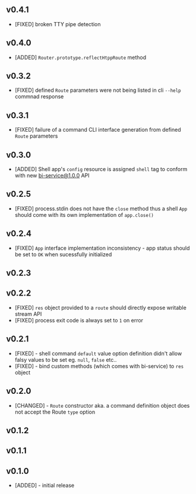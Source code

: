 
## v0.4.1

* [FIXED] broken TTY pipe detection

## v0.4.0

* [ADDED] `Router.prototype.reflectHtppRoute` method

## v0.3.2

* [FIXED] defined `Route` parameters were not being listed in cli `--help` commnad response

## v0.3.1

* [FIXED] failure of a command CLI interface generation from defined `Route` parameters

## v0.3.0

* [ADDED] Shell app's `config` resource is assigned `shell` tag to conform with new bi-service@1.0.0 API

## v0.2.5

* [FIXED] process.stdin does not have the `close` method thus a shell `App` should come with its own implementation of `app.close()`

## v0.2.4

* [FIXED] `App` interface implementation inconsistency - app status should be set to `OK` when sucessfully initialized

## v0.2.3

## v0.2.2

* [FIXED] `res` object provided to a `route` should directly expose writable stream API
* [FIXED] process exit code is always set to `1` on error

## v0.2.1

* [FIXED] - shell command `default` value option definition didn't allow falsy values to be set eg. `null`, `false` etc..
* [FIXED] - bind custom methods (which comes with bi-service) to `res` object

## v0.2.0

* [CHANGED] - `Route` constructor aka. a command definition object does not accept the Route `type` option

## v0.1.2  
## v0.1.1  

## v0.1.0

* [ADDED] - initial release
